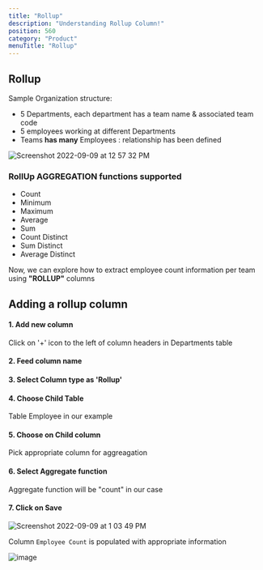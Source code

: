 ```yaml
---
title: "Rollup"
description: "Understanding Rollup Column!"
position: 560
category: "Product"
menuTitle: "Rollup"
---
```


## Rollup

Sample Organization structure:

- 5 Departments, each department has a team name & associated team code
- 5 employees working at different Departments
- Teams **has many** Employees : relationship has been defined

![Screenshot 2022-09-09 at 12 57 32 PM](https://user-images.githubusercontent.com/86527202/189296162-536185f1-31ed-40df-b668-deed7ad630aa.png)


### RollUp AGGREGATION functions supported

- Count
- Minimum
- Maximum
- Average
- Sum
- Count Distinct
- Sum Distinct
- Average Distinct

Now, we can explore how to extract employee count information per team using **"ROLLUP"** columns

## Adding a rollup column

#### 1. Add new column

Click on '+' icon to the left of column headers in Departments table

<!-- ![1](https://user-images.githubusercontent.com/86527202/144236273-484edc5b-7f5f-4041-b480-db08d4459d07.png) -->

#### 2. Feed column name

<!-- ![2](https://user-images.githubusercontent.com/86527202/144236279-41904955-4990-4a23-bec6-b0953002eac6.png) -->

#### 3. Select Column type as 'Rollup'

<!-- ![3](https://user-images.githubusercontent.com/86527202/144236283-4596e3e1-3bf8-488f-bc9b-8ec1466a35c6.png) -->

#### 4. Choose Child Table

Table Employee in our example

<!-- ![4](https://user-images.githubusercontent.com/86527202/144236284-301178d8-f452-4d1e-9dff-80dd9570c280.png) -->

#### 5. Choose on ​Child column

Pick appropriate column for aggreagation

<!-- ![5](https://user-images.githubusercontent.com/86527202/144236286-28547d74-feb8-4ad8-a872-7ba809e5db1e.png) -->

#### 6. Select ​Aggregate function

Aggregate function will be "count" in our case

<!-- ![6](https://user-images.githubusercontent.com/86527202/144236288-34a567d5-a5e9-4a1e-b074-5ea633e799a3.png) -->

#### 7. Click on Save


![Screenshot 2022-09-09 at 1 03 49 PM](https://user-images.githubusercontent.com/86527202/189297619-4d5c815b-6c97-41fa-978e-9b645448e508.png)


<!-- ![7](https://user-images.githubusercontent.com/86527202/144236289-5872529a-ba47-428d-979e-fdefb92a1039.png) -->

Column `Employee Count` is populated with appropriate information
  
![image](https://user-images.githubusercontent.com/35857179/194856842-e35a6424-fb95-4805-8efa-a559563e4b71.png)